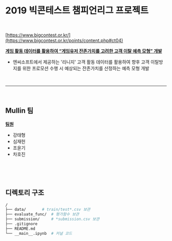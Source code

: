 # 2019 빅콘테스트 챔피언리그 프로젝트

<br>

[https://www.bigcontest.or.kr/](https://www.bigcontest.or.kr/points/content.php#ct04)

<u>**게임 활동 데이터를 활용하여 “게임유저 잔존가치를 고려한 고객 이탈 예측 모형” 개발**</u>

- 엔씨소프트에서 제공하는 '리니지' 고객 활동 데이터를 활용하여 향후 고객 이탈방지를 위한 프로모션 수행 시 예상되는 잔존가치를 산정하는 예측 모형 개발

<br>

---

<br>

## Mullin 팀

**<u>팀원</u>**

- 강태형
- 심재헌
- 조윤기
- 차호진

<br>

<br>

<br>

## 디렉토리 구조

```bash
/
├── data/		# train/test*.csv 보관
├── evaluate_func/	# 평가함수 보관
├── submission/		# *submission.csv 보관
├── .gitignore
├── README.md
└── __main__.ipynb	# 커널 코드

```





